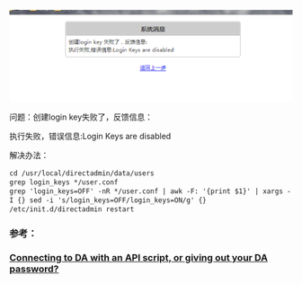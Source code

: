 ![directadmin_login_key_err](./image/directadmin_login_key_err.png)

问题：创建login key失败了，反馈信息：

执行失败，错误信息:Login Keys are disabled

解决办法：

	cd /usr/local/directadmin/data/users
	grep login_keys */user.conf
	grep 'login_keys=OFF' -nR */user.conf | awk -F: '{print $1}' | xargs -I {} sed -i 's/login_keys=OFF/login_keys=ON/g' {}
	/etc/init.d/directadmin restart

### 参考：

### [Connecting to DA with an API script, or giving out your DA password?](http://forum.directadmin.com/showthread.php?t=47667&p=249737#post249737)